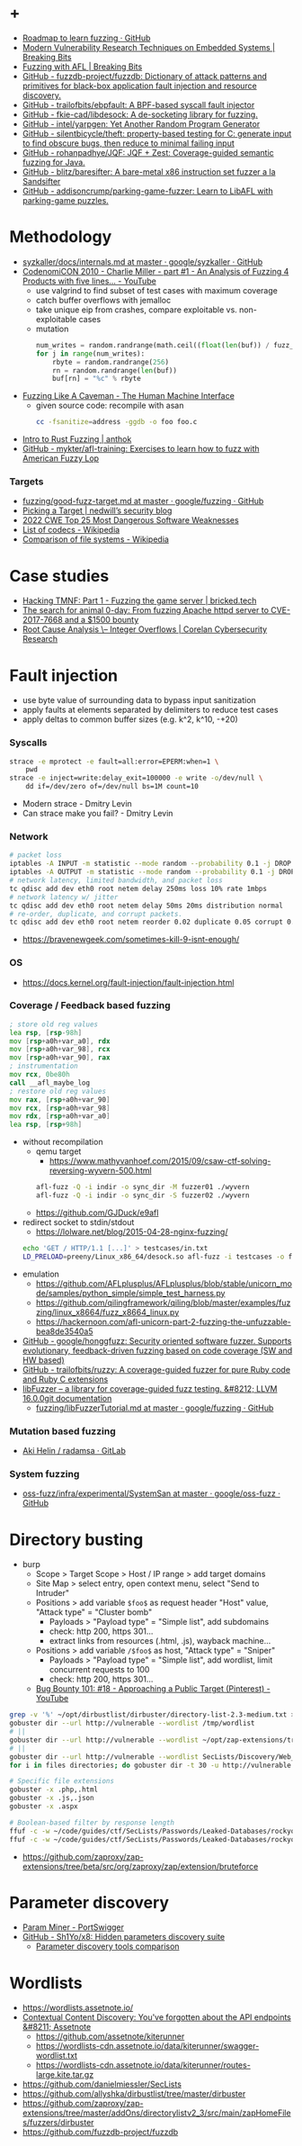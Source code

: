 # +

- [Roadmap to learn fuzzing · GitHub](https://gist.github.com/tin-z/23f00e5bafacc7cd3676ac82b1dab8b0)
- [Modern Vulnerability Research Techniques on Embedded Systems \| Breaking Bits](https://breaking-bits.gitbook.io/breaking-bits/vulnerability-discovery/reverse-engineering/modern-approaches-toward-embedded-research)
- [Fuzzing with AFL \| Breaking Bits](https://breaking-bits.gitbook.io/breaking-bits/vulnerability-discovery/fuzzing-with-afl)
- [GitHub \- fuzzdb\-project/fuzzdb: Dictionary of attack patterns and primitives for black\-box application fault injection and resource discovery\.](https://github.com/fuzzdb-project/fuzzdb/tree/master)
- [GitHub \- trailofbits/ebpfault: A BPF\-based syscall fault injector](https://github.com/trailofbits/ebpfault)
- [GitHub \- fkie\-cad/libdesock: A de\-socketing library for fuzzing\.](https://github.com/fkie-cad/libdesock)
- [GitHub \- intel/yarpgen: Yet Another Random Program Generator](https://github.com/intel/yarpgen)
- [GitHub \- silentbicycle/theft: property\-based testing for C: generate input to find obscure bugs, then reduce to minimal failing input](https://github.com/silentbicycle/theft)
- [GitHub \- rohanpadhye/JQF: JQF \+ Zest: Coverage\-guided semantic fuzzing for Java\.](https://github.com/rohanpadhye/JQF)
- [GitHub \- blitz/baresifter: A bare\-metal x86 instruction set fuzzer a la Sandsifter](https://github.com/blitz/baresifter)
- [GitHub \- addisoncrump/parking\-game\-fuzzer: Learn to LibAFL with parking\-game puzzles\.](https://github.com/addisoncrump/parking-game-fuzzer)

# Methodology

- [syzkaller/docs/internals\.md at master · google/syzkaller · GitHub](https://github.com/google/syzkaller/blob/master/docs/internals.md)
- [CodenomiCON 2010 \- Charlie Miller \- part \#1 \- An Analysis of Fuzzing 4 Products with five lines\.\.\. \- YouTube](https://www.youtube.com/watch?v=Xnwodi2CBws)
    - use valgrind to find subset of test cases with maximum coverage
    - catch buffer overflows with jemalloc
    - take unique eip from crashes, compare exploitable vs. non-exploitable cases
    - mutation
        ```python
        num_writes = random.randrange(math.ceil((float(len(buf)) / fuzz_factor))) + 1
        for j in range(num_writes):
            rbyte = random.randrange(256)
            rn = random.randrange(len(buf))
            buf[rn] = "%c" % rbyte
        ```
- [Fuzzing Like A Caveman \- The Human Machine Interface](https://h0mbre.github.io/Fuzzing-Like-A-Caveman/)
    - given source code: recompile with asan
        ```bash
        cc -fsanitize=address -ggdb -o foo foo.c
        ```
- [Intro to Rust Fuzzing \| anthok](https://www.anthok.com/posts/intro-to-rust-fuzzing/)
- [GitHub \- mykter/afl\-training: Exercises to learn how to fuzz with American Fuzzy Lop](https://github.com/mykter/afl-training)

### Targets

- [fuzzing/good\-fuzz\-target\.md at master · google/fuzzing · GitHub](https://github.com/google/fuzzing/blob/master/docs/good-fuzz-target.md)
- [Picking a Target \| nedwill’s security blog](https://nedwill.github.io/blog/jekyll/update/2019/04/08/picking-a-target.html)
- [2022 CWE Top 25 Most Dangerous Software Weaknesses](https://cwe.mitre.org/top25/archive/2022/2022_cwe_top25.html)
- [List of codecs \- Wikipedia](https://en.wikipedia.org/wiki/List_of_codecs)
- [Comparison of file systems \- Wikipedia](https://en.wikipedia.org/wiki/Comparison_of_file_systems)

# Case studies

- [Hacking TMNF: Part 1 \- Fuzzing the game server \| bricked\.tech](https://blog.bricked.tech/posts/tmnf/part1/)
- [The search for animal 0\-day: From fuzzing Apache httpd server to CVE\-2017\-7668 and a $1500 bounty](https://animal0day.blogspot.com/2017/07/from-fuzzing-apache-httpd-server-to-cve.html)
- [Root Cause Analysis \– Integer Overflows \| Corelan Cybersecurity Research](https://www.corelan.be/index.php/2013/07/02/root-cause-analysis-integer-overflows/)

# Fault injection

- use byte value of surrounding data to bypass input sanitization
- apply faults at elements separated by delimiters to reduce test cases
- apply deltas to common buffer sizes (e.g. k^2, k^10, -+20)

### Syscalls

```bash
strace -e mprotect -e fault=all:error=EPERM:when=1 \
    pwd
strace -e inject=write:delay_exit=100000 -e write -o/dev/null \
    dd if=/dev/zero of=/dev/null bs=1M count=10
```

- Modern strace - Dmitry Levin
- Can strace make you fail? - Dmitry Levin

### Network

```bash
# packet loss
iptables -A INPUT -m statistic --mode random --probability 0.1 -j DROP
iptables -A OUTPUT -m statistic --mode random --probability 0.1 -j DROP
# network latency, limited bandwidth, and packet loss
tc qdisc add dev eth0 root netem delay 250ms loss 10% rate 1mbps
# network latency w/ jitter
tc qdisc add dev eth0 root netem delay 50ms 20ms distribution normal
# re-order, duplicate, and corrupt packets.
tc qdisc add dev eth0 root netem reorder 0.02 duplicate 0.05 corrupt 0.01
```

- https://bravenewgeek.com/sometimes-kill-9-isnt-enough/

### OS

- https://docs.kernel.org/fault-injection/fault-injection.html

### Coverage / Feedback based fuzzing

```fasm
; store old reg values
lea rsp, [rsp-98h]
mov [rsp+a0h+var_a0], rdx
mov [rsp+a0h+var_98], rcx
mov [rsp+a0h+var_90], rax
; instrumentation
mov rcx, 0be80h
call __afl_maybe_log
; restore old reg values
mov rax, [rsp+a0h+var_90]
mov rcx, [rsp+a0h+var_98]
mov rdx, [rsp+a0h+var_a0]
lea rsp, [rsp+98h]
```

- without recompilation
    - qemu target
        - https://www.mathyvanhoef.com/2015/09/csaw-ctf-solving-reversing-wyvern-500.html
        ```bash
        afl-fuzz -Q -i indir -o sync_dir -M fuzzer01 ./wyvern
        afl-fuzz -Q -i indir -o sync_dir -S fuzzer02 ./wyvern
        ```
    - https://github.com/GJDuck/e9afl
- redirect socket to stdin/stdout
    - https://lolware.net/blog/2015-04-28-nginx-fuzzing/
    ```bash
    echo 'GET / HTTP/1.1 [...]' > testcases/in.txt
    LD_PRELOAD=preeny/Linux_x86_64/desock.so afl-fuzz -i testcases -o findings ./nginx
    ```
- emulation
    - https://github.com/AFLplusplus/AFLplusplus/blob/stable/unicorn_mode/samples/python_simple/simple_test_harness.py
    - https://github.com/qilingframework/qiling/blob/master/examples/fuzzing/linux_x8664/fuzz_x8664_linux.py
    - https://hackernoon.com/afl-unicorn-part-2-fuzzing-the-unfuzzable-bea8de3540a5
- [GitHub \- google/honggfuzz: Security oriented software fuzzer\. Supports evolutionary, feedback\-driven fuzzing based on code coverage \(SW and HW based\)](https://github.com/google/honggfuzz)
- [GitHub \- trailofbits/ruzzy: A coverage\-guided fuzzer for pure Ruby code and Ruby C extensions](https://github.com/trailofbits/ruzzy)
- [libFuzzer – a library for coverage\-guided fuzz testing\. &\#8212; LLVM 16\.0\.0git documentation](https://llvm.org/docs/LibFuzzer.html)
    - [fuzzing/libFuzzerTutorial\.md at master · google/fuzzing · GitHub](https://github.com/google/fuzzing/blob/master/tutorial/libFuzzerTutorial.md)

### Mutation based fuzzing

- [Aki Helin / radamsa · GitLab](https://gitlab.com/akihe/radamsa)

### System fuzzing

- [oss\-fuzz/infra/experimental/SystemSan at master · google/oss\-fuzz · GitHub](https://github.com/google/oss-fuzz/tree/master/infra/experimental/SystemSan)

# Directory busting

- burp
    - Scope > Target Scope > Host / IP range > add target domains
    - Site Map > select entry, open context menu, select "Send to Intruder"
    - Positions > add variable `$foo$` as request header "Host" value, "Attack type" = "Cluster bomb"
        - Payloads > "Payload type" = "Simple list", add subdomains
        - check: http 200, https 301...
        - extract links from resources (.html, .js), wayback machine...
    - Positions > add variable `/$foo$` as host, "Attack type" = "Sniper"
        - Payloads > "Payload type" = "Simple list", add wordlist, limit concurrent requests to 100
        - check: http 200, https 301...
    - [Bug Bounty 101: \#18 \- Approaching a Public Target \(Pinterest\) \- YouTube](https://www.youtube.com/watch?v=LeQ8RIK6OpE)

```bash
grep -v '%' ~/opt/dirbustlist/dirbuster/directory-list-2.3-medium.txt > /tmp/wordlist
gobuster dir --url http://vulnerable --wordlist /tmp/wordlist
# ||
gobuster dir --url http://vulnerable --wordlist ~/opt/zap-extensions/tree/master/addOns/directorylistv2_3/src/main/zapHomeFiles/fuzzers/dirbuster/directory-list-2.3-medium.txt
# ||
gobuster dir --url http://vulnerable --wordlist SecLists/Discovery/Web_Content/raft-large-files.txt
for i in files directories; do gobuster dir -t 30 -u http://vulnerable -w SecLists/Discovery/Web_Content/raft-medium-$i.txt; done

# Specific file extensions
gobuster -x .php,.html
gobuster -x .js,.json
gobuster -x .aspx

# Boolean-based filter by response length
ffuf -c -w ~/code/guides/ctf/SecLists/Passwords/Leaked-Databases/rockyou-75.txt -u 'https://foo?FUZZ' -fs 123
ffuf -c -w ~/code/guides/ctf/SecLists/Passwords/Leaked-Databases/rockyou-75.txt -u 'https://foo?bar=FUZZ' -fs 234
```

- https://github.com/zaproxy/zap-extensions/tree/beta/src/org/zaproxy/zap/extension/bruteforce

# Parameter discovery

- [Param Miner \- PortSwigger](https://portswigger.net/bappstore/17d2949a985c4b7ca092728dba871943)
- [GitHub \- Sh1Yo/x8: Hidden parameters discovery suite](https://github.com/sh1yo/x8)
    - [Parameter discovery tools comparison](https://4rt.one/blog/1.html)

# Wordlists

- https://wordlists.assetnote.io/
- [Contextual Content Discovery: You've forgotten about the API endpoints &\#8211; Assetnote](https://blog.assetnote.io/2021/04/05/contextual-content-discovery/)
    - https://github.com/assetnote/kiterunner
    - https://wordlists-cdn.assetnote.io/data/kiterunner/swagger-wordlist.txt
    - https://wordlists-cdn.assetnote.io/data/kiterunner/routes-large.kite.tar.gz
- https://github.com/danielmiessler/SecLists
- https://github.com/allyshka/dirbustlist/tree/master/dirbuster
- https://github.com/zaproxy/zap-extensions/tree/master/addOns/directorylistv2_3/src/main/zapHomeFiles/fuzzers/dirbuster
- https://github.com/fuzzdb-project/fuzzdb
